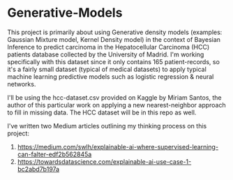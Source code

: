 # Generative-Models
This project is primarily about using Generative density models (examples: Gaussian Mixture model, Kernel Density model) in the context of Bayesian Inference to predict carcinoma in the Hepatocellular Carcinoma (HCC) patients database collected by the University of Madrid.  I'm working specifically with this dataset since it only contains 165 patient-records, so it's a fairly small dataset (typical of medical datasets) to apply typical machine learning predictive models such as logistic regression & neural networks.

I'll be using the hcc-dataset.csv provided on Kaggle by Miriam Santos, the author of this particular work on applying a new nearest-neighbor approach to fill in missing data. The HCC dataset will be in this repo as well.

I've written two Medium articles outlining my thinking process on this project: 
1. https://medium.com/swlh/explainable-ai-where-supervised-learning-can-falter-edf2b562845a
2. https://towardsdatascience.com/explainable-ai-use-case-1-bc2abd7b197a

